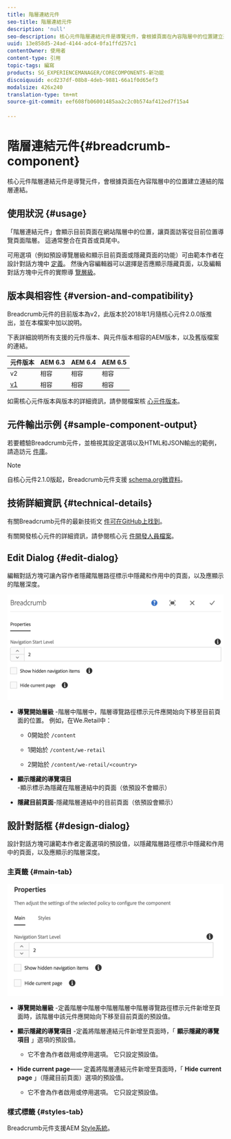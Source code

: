 ```yaml
---
title: 階層連結元件
seo-title: 階層連結元件
description: 'null'
seo-description: 核心元件階層連結元件是導覽元件，會根據頁面在內容階層中的位置建立連結的階層連結。
uuid: 13e858d5-24ad-4144-adc4-0fa1ffd257c1
contentOwner: 使用者
content-type: 引用
topic-tags: 編寫
products: SG_EXPERIENCEMANAGER/CORECOMPONENTS-新功能
discoiquuid: ecd237df-08b8-4deb-9881-66a1f0d65ef3
modalsize: 426x240
translation-type: tm+mt
source-git-commit: eef608fb06001485aa2c2c0b574af412ed7f15a4

---
```



# 階層連結元件{#breadcrumb-component}

核心元件階層連結元件是導覽元件，會根據頁面在內容階層中的位置建立連結的階層連結。

## 使用狀況 {#usage}

「階層連結元件」會顯示目前頁面在網站階層中的位置，讓頁面訪客從目前位置導覽頁面階層。 這通常整合在頁首或頁尾中。

可用選項（例如預設導覽層級和顯示目前頁面或隱藏頁面的功能）可由範本作者在設計對話方塊中 [定義](#design-dialog)。 然後內容編輯器可以選擇是否應顯示隱藏頁面，以及編輯對話方塊中元件的實際導 [覽層級](#edit-dialog)。

## 版本與相容性 {#version-and-compatibility}

Breadcrumb元件的目前版本為v2，此版本於2018年1月隨核心元件2.0.0版推出，並在本檔案中加以說明。

下表詳細說明所有支援的元件版本、與元件版本相容的AEM版本，以及舊版檔案的連結。

| 元件版本 | AEM 6.3 | AEM 6.4 | AEM 6.5 |
|--- |--- |--- |--- |
| v2 | 相容 | 相容 | 相容 |
| [v1](breadcrumb-v1.md) | 相容 | 相容 | 相容 |

如需核心元件版本與版本的詳細資訊，請參閱檔案核 [心元件版本](versions.md)。

## 元件輸出示例 {#sample-component-output}

若要體驗Breadcrumb元件，並檢視其設定選項以及HTML和JSON輸出的範例，請造訪元 [件庫](http://opensource.adobe.com/aem-core-wcm-components/library/breadcrumb/hidden/level-1/level-2/breadcrumb.html)。

>[!NOTE]
>
>自核心元件2.1.0版起，Breadcrumb元件支援 [schema.org微資料](https://schema.org/BreadcrumbList)。

## 技術詳細資訊 {#technical-details}

有關Breadcrumb元件的最新技術文 [件可在GitHub上找到](https://github.com/adobe/aem-core-wcm-components/blob/master/content/src/content/jcr_root/apps/core/wcm/components/breadcrumb/v2/breadcrumb)。

有關開發核心元件的詳細資訊，請參閱核心元 [件開發人員檔案](developing.md)。

## Edit Dialog {#edit-dialog}

編輯對話方塊可讓內容作者隱藏階層路徑標示中隱藏和作用中的頁面，以及應顯示的階層深度。

![](assets/screen_shot_2018-01-12at124250.png)

* **導覽開始層級** -階層中階層中，階層導覽路徑標示元件應開始向下移至目前頁面的位置。 例如，在We.Retail中：

   * 0開始於 `/content`

   * 1開始於 `/content/we-retail`
   * 2開始於 `/content/we-retail/<country>`

* **顯示隱藏的導覽項目** -顯示標示為隱藏在階層連結中的頁面（依預設不會顯示）
* **隱藏目前頁面**-隱藏階層連結中的目前頁面（依預設會顯示）

## 設計對話框 {#design-dialog}

設計對話方塊可讓範本作者定義選項的預設值，以隱藏階層路徑標示中隱藏和作用中的頁面，以及應顯示的階層深度。

### 主頁籤 {#main-tab}

![](assets/screen_shot_2018-01-12at124437.png)

* **導覽開始層級** -定義階層中階層中階層階層中階層導覽路徑標示元件新增至頁面時，該階層中該元件應開始向下移至目前頁面的預設值。
* **顯示隱藏的導覽項目** -定義將階層連結元件新增至頁面時，「 **顯示隱藏的導覽項目** 」選項的預設值。

   * 它不會為作者啟用或停用選項。 它只設定預設值。

* **Hide current page**—— 定義將階層連結元件新增至頁面時，「 **Hide current page** 」（隱藏目前頁面）選項的預設值。

   * 它不會為作者啟用或停用選項。 它只設定預設值。

### 樣式標籤 {#styles-tab}

Breadcrumb元件支援AEM [Style系統](authoring.md#component-styling)。